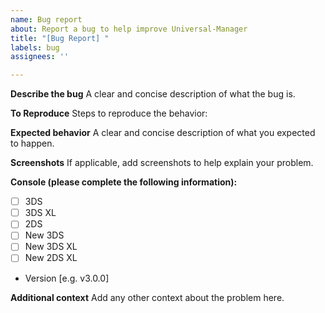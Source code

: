 ```yaml
---
name: Bug report
about: Report a bug to help improve Universal-Manager
title: "[Bug Report] "
labels: bug
assignees: ''

---
```


**Describe the bug**
A clear and concise description of what the bug is.

**To Reproduce**
Steps to reproduce the behavior:

**Expected behavior**
A clear and concise description of what you expected to happen.

**Screenshots**
If applicable, add screenshots to help explain your problem.

**Console (please complete the following information):**
  - [ ] 3DS
  - [ ] 3DS XL
  - [ ] 2DS
  - [ ] New 3DS
  - [ ] New 3DS XL
  - [ ] New 2DS XL
- Version [e.g. v3.0.0]

**Additional context**
Add any other context about the problem here.
